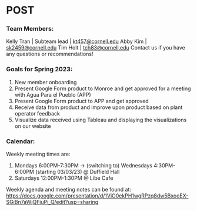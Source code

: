 # POST

### Team Members: 
Kelly Tran | Subteam lead | kt457@cornell.edu
Abby Kim | sk2459@cornell.edu
Tim Holt | tch83@cornell.edu
Contact us if you have any questions or recommendations!

### Goals for Spring 2023:
1. New member onboarding
2. Present Google Form product to Monroe and get approved for a meeting with Agua Para el Pueblo (APP)
3. Present Google Form product to APP and get approved
4. Receive data from product and improve upon product based on plant operator feedback
5. Visualize data received using Tableau and displaying the visualizations on our website

### Calendar: 
Weekly meeting times are: 
1. Mondays 6:00PM-7:30PM -> (switching to) Wednesdays 4:30PM-6:00PM (starting 03/03/23) @ Duffield Hall
2. Saturdays 12:00PM-1:30PM @ Libe Cafe

Weekly agenda and meeting notes can be found at: 
https://docs.google.com/presentation/d/1ViO0ekPH1wgRPzq8dw5BxooEX-SGiBn7aWjQFiuPi_Q/edit?usp=sharing
